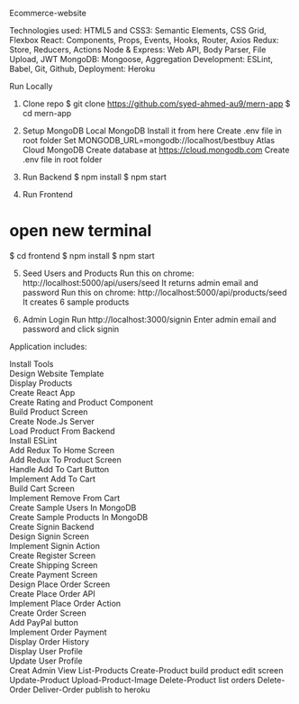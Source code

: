 
Ecommerce-website

Technologies used:
HTML5 and CSS3: Semantic Elements, CSS Grid, Flexbox
React: Components, Props, Events, Hooks, Router, Axios
Redux: Store, Reducers, Actions
Node & Express: Web API, Body Parser, File Upload, JWT
MongoDB: Mongoose, Aggregation
Development: ESLint, Babel, Git, Github,
Deployment: Heroku

Run Locally
1. Clone repo
$ git clone https://github.com/syed-ahmed-au9/mern-app
$ cd mern-app

2. Setup MongoDB
Local MongoDB
Install it from here
Create .env file in root folder
Set MONGODB_URL=mongodb://localhost/bestbuy
Atlas Cloud MongoDB
Create database at https://cloud.mongodb.com
Create .env file in root folder

3. Run Backend
$ npm install
$ npm start

4. Run Frontend 
# open new terminal 
$ cd frontend 
$ npm install $ npm start

5. Seed Users and Products
Run this on chrome: http://localhost:5000/api/users/seed
It returns admin email and password
Run this on chrome: http://localhost:5000/api/products/seed
It creates 6 sample products

6. Admin Login
Run http://localhost:3000/signin
Enter admin email and password and click signin


Application includes: 

 Install Tools  
 Design Website Template  
 Display Products  
 Create React App  
 Create Rating and Product Component  
 Build Product Screen  
 Create Node.Js Server  
 Load Product From Backend  
 Install ESLint  
 Add Redux To Home Screen  
 Add Redux To Product Screen  
 Handle Add To Cart Button  
 Implement Add To Cart  
 Build Cart Screen  
 Implement Remove From Cart  
 Create Sample Users In MongoDB  
 Create Sample Products In MongoDB  
 Create Signin Backend  
 Design Signin Screen  
 Implement Signin Action  
 Create Register Screen  
 Create Shipping Screen  
 Create Payment Screen  
 Design Place Order Screen  
 Create Place Order API  
 Implement Place Order Action  
 Create Order Screen  
 Add PayPal button  
 Implement Order Payment  
 Display Order History  
 Display User Profile  
 Update User Profile  
 Creat Admin View
 List-Products
 Create-Product
 build product edit screen
 Update-Product
 Upload-Product-Image
 Delete-Product
 list orders
 Delete-Order
 Deliver-Order
 publish to heroku
 
